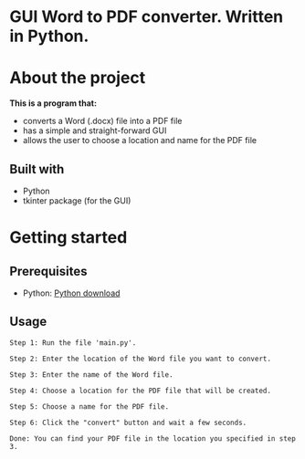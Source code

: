 # GUI Word to PDF converter. Written in Python.

# About the project
__This is a program that:__
- converts a Word (.docx) file into a PDF file
- has a simple and straight-forward GUI
- allows the user to choose a location and name for the PDF file

## Built with
- Python
- tkinter package (for the GUI)
  
  
# Getting started

## Prerequisites
- Python: [Python download](https://www.python.org/downloads/ "open link")

## Usage
	Step 1: Run the file 'main.py'.

  	Step 2: Enter the location of the Word file you want to convert.
	
	Step 3: Enter the name of the Word file.
	
	Step 4: Choose a location for the PDF file that will be created.
	
	Step 5: Choose a name for the PDF file.
	
	Step 6: Click the "convert" button and wait a few seconds.
	
	Done: You can find your PDF file in the location you specified in step 3.
